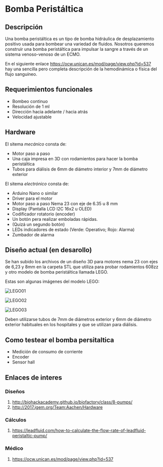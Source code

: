 # Bomba Peristáltica  #

## Descripción ##
Una bomba peristáltica es un tipo de bomba hidráulica de desplazamiento positivo usada para bombear una variedad de fluidos.
Nosotros queremos construir una bomba peristáltica para impulsar la sangre a través de un sistema venoso-venoso de un ECMO.

En el siguiente enlace https://ocw.unican.es/mod/page/view.php?id=537 hay una sencilla pero completa descripción de la hemodinámica o física del flujo sanguíneo.


## Requerimientos funcionales ##
* Bombeo continuo
* Resolución de 1 ml
* Dirección hacia adelante / hacia atrás
* Velocidad ajustable

## Hardware ##

El sitema *mecánico* consta de:
* Motor paso a paso
* Una caja impresa en 3D con rodamientos para hacer la bomba peristáltica 
* Tubos para diálisis de 6mm de diámetro interior y 7mm de diámetro exterior

El sitema *electrónico* consta de:
* Arduino Nano o similar
* Driver para el motor
* Motor paso a paso Nema 23 con eje de 6.35 u 8 mm
* Display (Pantalla LCD I2C 16x2 u OLED)
* Codificador rotatorio (encoder)
* Un botón pera realizar emboladas rápidas. 
* (Quizá un segundo botón)
* LEDs indicadores de estado (Verde: Operativo; Rojo: Alarma)
* Zumbador de alarma


## Diseño actual (en desarollo) ##
Se han subido los archivos de un diseño 3D para motores nema 23 con ejes de 6,23 y 8mm en la carpeta STL que utiliza para probar rodamientos 608zz y otro modelo de bomba peristáltica llamada LEGO.

Estas son algunas imágenes del modelo LEGO:


![LEGO01](https://gitlab.com/coronavirusmakers/ecmo/-/raw/master/Bomba%20peristaltica/img/LEGO01.jpg "LEGO01")


![LEGO02](https://gitlab.com/coronavirusmakers/ecmo/-/raw/master/Bomba%20peristaltica/img/LEGO02.jpg "LEGO02")


![LEGO03](https://gitlab.com/coronavirusmakers/ecmo/-/raw/master/Bomba%20peristaltica/img/LEGO03.jpg "LEGO03")

Deben utilizarse tubos de 7mm de diámetros exterior y 6mm de diámetro exterior habituales en los hospitales y que se utilizan para diálisis.

## Como testear el bomba persitaltica
* Medición de consumo de corriente
* Encoder
* Sensor hall 


## Enlaces de interes ##
### Diseños ###
1. http://biohackacademy.github.io/biofactory/class/8-pumps/
2. http://2017.igem.org/Team:Aachen/Hardware
 

### Cálculos ###
1. https://leadfluid.com/how-to-calculate-the-flow-rate-of-leadfluid-peristaltic-pump/

### Médico ###
1. https://ocw.unican.es/mod/page/view.php?id=537 
